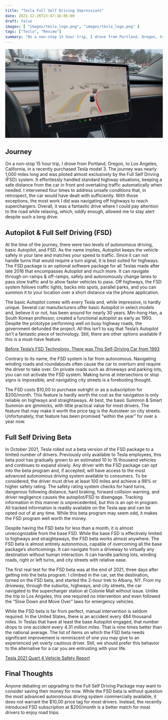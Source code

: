 ```yaml
---
title: "Tesla Full Self Driving Impressions"
date: 2021-12-26T23:47:16-05:00
draft: false
images: [ "images/tesla_logo.png", "images/tesla_logo.png" ]
tags: ["Tesla", "Review"]
summary: "On a non-stop 15 hour trip, I drove from Portland, Oregon, to Los Angeles, California, in a recently purchased Tesla model 3. The journey was nearly 1,000 miles long and was piloted almost exclusively by the Full Self Driving (FSD) system. It effortlessly handled standard highway situations, keeping a safe distance from the car in front and overtaking traffic automatically when needed. I intervened four times to address unsafe conditions that, in retrospect, the car would have dealt with sufficiently. With those exceptions, the most work I had to do was navigate off highways to reach superchargers. Overall, it was a fantastic drive where I could pay attention to the road while relaxing, which, oddly enough, allowed me to stay alert despite such a long drive."
---
```


![img](images/tesla_fsd_banner.jpg)

## Journey

On a non-stop 15 hour trip, I drove from Portland, Oregon, to Los Angeles, California, in a recently purchased Tesla model 3. The journey was nearly 1,000 miles long and was piloted almost exclusively by the Full Self Driving (FSD) system. It effortlessly handled standard highway situations, keeping a safe distance from the car in front and overtaking traffic automatically when needed. I intervened four times to address unsafe conditions that, in retrospect, the car would have dealt with sufficiently. With those exceptions, the most work I did was navigating off highways to reach superchargers. Overall, it was a fantastic drive where I could pay attention to the road while relaxing, which, oddly enough, allowed me to stay alert despite such a long drive.

## Autopilot & Full Self Driving (FSD)

At the time of the journey, there were two levels of autonomous driving, basic Autopilot, and FSD. As the name implies, Autopilot keeps the vehicle safely in your lane and matches your speed to traffic. Since it can not handle turns that would require a turn signal, it is best suited for highways. The FSD package is an optional software package for all Teslas made after late 2016 that encompasses Autopilot and much more. It can navigate through on-ramps & off-ramps, safely and autonomously change lanes to pass slow traffic and to allow faster vehicles to pass. Off highways, the FSD system follows traffic lights, backs into spots, parallel parks, and you can summon it to your location over a short distance via the phone application.

The basic Autopilot comes with every Tesla and, while impressive, is hardly unique. Several car manufacturers offer basic Autopilot in select models and, believe it or not, has been around for nearly 30 years. Min-hong Han, a South Korean professor, created a functional autopilot as early as 1993. Despite the prototype performing well on busy highway roads, the government defunded the project. All this isn’t to say that Tesla’s Autopilot isn’t a fantastic piece of technology. Still, there are other options available if this is a must-have feature.

[Before Tesla’s FSD Technology, There was This Self-Driving Car from 1993](https://www.techeblog.com/korea-self-driving-car-1993/)

Contrary to its name, the FSD system is far from autonomous. Navigating winding roads and roundabouts often cause the car to overturn and require the driver to take over. On private roads such as driveways and parking lots, you can not activate the FSD system. Making turns at intersections or stop signs is impossible, and navigating city streets is a foreboding thought.

The FSD costs $10,00 to purchase outright or as a subscription for $200/month. This feature is hardly worth the cost as the navigation is only reliable on highways and straightaways. At best, the basic Summon & Smart Summon are gimmicks, with little practical value for most drivers. The feature that may make it worth the price tag is the Autosteer on city streets. Unfortunately, that feature has been promised “within the year” for over a year now.

## Full Self Driving Beta

In October 2021, Tesla rolled out a beta version of the FSD package to a limited number of drivers. Previously only available to Tesla employees, this beta pool has gradually grown to an estimated 10 to 15 thousand vehicles and continues to expand slowly. Any driver with the FSD package can opt into the beta program and, if accepted, will have access to the most advanced autonomous driving system available to consumers. To be considered, the driver must drive at least 100 miles and achieve a 98% or higher safety rating. The safety rating system checks for hard turns, dangerous following distance, hard braking, forward collision warning, and driver negligence causes the autopilot/FSD to disengage. Tracking information in this manner is unprecedented, but this is an opt-in program. All tracked information is readily available on the Tesla app and can be opted out of at any time. While this beta program may seem odd, it makes the FSD program well worth the money.

Despite having the FSD beta for less than a month, it is almost unrecognizable from the base FSD. While the base FSD is effectively limited to highways and straightaways, the FSD beta works almost anywhere. The FSD beta is almost entirely autonomous, capable of overcoming all the base package’s shortcomings. It can navigate from a driveway to virtually any destination without human interaction. It can handle parking lots, winding roads, right or left turns, and city streets with relative ease.

The first real test for the FSD beta was at the end of 2021, three days after getting into the beta program. I climbed in the car, set the destination, turned on the FSD beta, and started the 2-hour trek to Albany, NY. From my driveway, through the suburbs, highways, and city streets, the car navigated to the supercharger station at Colonie Mall without issue. Unlike the trip to Los Angeles, this one required no intervention and even followed the “Slow Down and Move Over” laws for emergency vehicles.

While the FSD beta is far from perfect, manual intervention is seldom required. In the United States, there is an accident every 484 thousand miles. In Teslas that have at least the base Autopilot engaged, that number drops to one accident every 4.31 million miles. That is nine times better than the national average. The list of items on which the FSD beta needs significant improvement is reminiscent of one you may give to an experienced yet overly cautious driver. Still, we should prefer this behavior to the alternative for a car you are entrusting with your life.

[Tesla 2021 Quart 4 Vehicle Safety Report](https://www.tesla.com/VehicleSafetyReport?Q42021)

## Final Thoughts

Anyone debating on upgrading to the Full Self Driving Package may want to consider saving their money for now. While the FSD beta is without question the most advanced autonomous driving system commercially available, it does not warrant the $10,00 price tag for most drivers. Instead, the recently introduced FSD subscription at $200/month is a better match for most drivers to enjoy road trips.